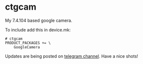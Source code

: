 # ctgcam
My 7.4.104 based google camera.                

To include add this in device.mk:
```
# ctgcam
PRODUCT_PACKAGES += \
    GoogleCamera  
```
Updates are being posted on [telegram channel](t.me/ctgcam). 
Have a nice shots!
